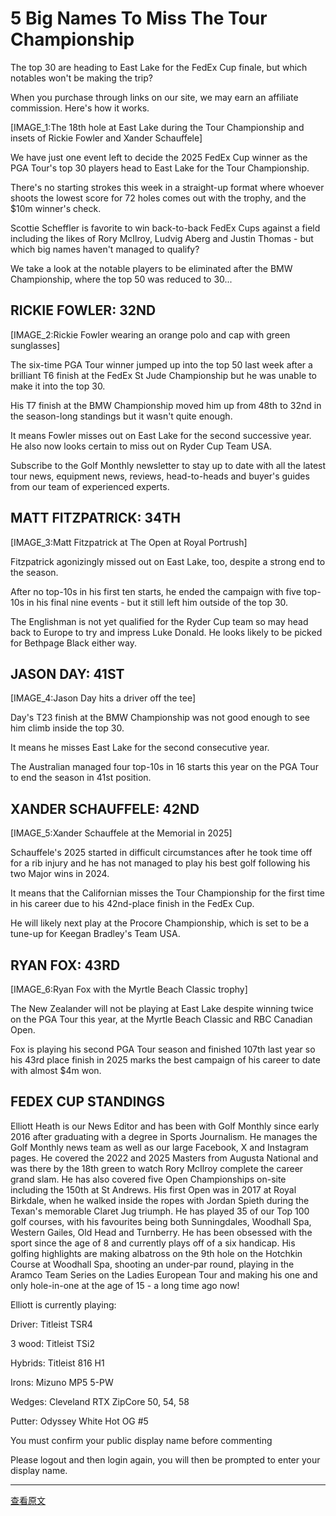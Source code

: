 <!-- AI检测: 21.599999999999998% | 检测时间: 2025-08-18 11:53:50 | 优化版v2.0 -->
# 5 Big Names To Miss The Tour Championship

The top 30 are heading to East Lake for the FedEx Cup finale, but which notables won't be making the trip?

When you purchase through links on our site, we may earn an affiliate commission. Here's how it works.

[IMAGE_1:The 18th hole at East Lake during the Tour Championship and insets of Rickie Fowler and Xander Schauffele]

We have just one event left to decide the 2025 FedEx Cup winner as the PGA Tour's top 30 players head to East Lake for the Tour Championship.

There's no starting strokes this week in a straight-up format where whoever shoots the lowest score for 72 holes comes out with the trophy, and the $10m winner's check.

Scottie Scheffler is favorite to win back-to-back FedEx Cups against a field including the likes of Rory McIlroy, Ludvig Aberg and Justin Thomas - but which big names haven't managed to qualify?

We take a look at the notable players to be eliminated after the BMW Championship, where the top 50 was reduced to 30...


## RICKIE FOWLER: 32ND

[IMAGE_2:Rickie Fowler wearing an orange polo and cap with green sunglasses]

The six-time PGA Tour winner jumped up into the top 50 last week after a brilliant T6 finish at the FedEx St Jude Championship but he was unable to make it into the top 30.

His T7 finish at the BMW Championship moved him up from 48th to 32nd in the season-long standings but it wasn't quite enough.

It means Fowler misses out on East Lake for the second successive year. He also now looks certain to miss out on Ryder Cup Team USA.

Subscribe to the Golf Monthly newsletter to stay up to date with all the latest tour news, equipment news, reviews, head-to-heads and buyer's guides from our team of experienced experts.


## MATT FITZPATRICK: 34TH

[IMAGE_3:Matt Fitzpatrick at The Open at Royal Portrush]

Fitzpatrick agonizingly missed out on East Lake, too, despite a strong end to the season.

After no top-10s in his first ten starts, he ended the campaign with five top-10s in his final nine events - but it still left him outside of the top 30.

The Englishman is not yet qualified for the Ryder Cup team so may head back to Europe to try and impress Luke Donald. He looks likely to be picked for Bethpage Black either way.


## JASON DAY: 41ST

[IMAGE_4:Jason Day hits a driver off the tee]

Day's T23 finish at the BMW Championship was not good enough to see him climb inside the top 30.

It means he misses East Lake for the second consecutive year.

The Australian managed four top-10s in 16 starts this year on the PGA Tour to end the season in 41st position.


## XANDER SCHAUFFELE: 42ND

[IMAGE_5:Xander Schauffele at the Memorial in 2025]

Schauffele's 2025 started in difficult circumstances after he took time off for a rib injury and he has not managed to play his best golf following his two Major wins in 2024.

It means that the Californian misses the Tour Championship for the first time in his career due to his 42nd-place finish in the FedEx Cup.

He will likely next play at the Procore Championship, which is set to be a tune-up for Keegan Bradley's Team USA.


## RYAN FOX: 43RD

[IMAGE_6:Ryan Fox with the Myrtle Beach Classic trophy]

The New Zealander will not be playing at East Lake despite winning twice on the PGA Tour this year, at the Myrtle Beach Classic and RBC Canadian Open.

Fox is playing his second PGA Tour season and finished 107th last year so his 43rd place finish in 2025 marks the best campaign of his career to date with almost $4m won.


## FEDEX CUP STANDINGS

Elliott Heath is our News Editor and has been with Golf Monthly since early 2016 after graduating with a degree in Sports Journalism. He manages the Golf Monthly news team as well as our large Facebook, X and Instagram pages. He covered the 2022 and 2025 Masters from Augusta National and was there by the 18th green to watch Rory McIlroy complete the career grand slam. He has also covered five Open Championships on-site including the 150th at St Andrews. His first Open was in 2017 at Royal Birkdale, when he walked inside the ropes with Jordan Spieth during the Texan's memorable Claret Jug triumph. He has played 35 of our Top 100 golf courses, with his favourites being both Sunningdales, Woodhall Spa, Western Gailes, Old Head and Turnberry. He has been obsessed with the sport since the age of 8 and currently plays off of a six handicap. His golfing highlights are making albatross on the 9th hole on the Hotchkin Course at Woodhall Spa, shooting an under-par round, playing in the Aramco Team Series on the Ladies European Tour and making his one and only hole-in-one at the age of 15 - a long time ago now!

Elliott is currently playing:

Driver: Titleist TSR4

3 wood: Titleist TSi2

Hybrids: Titleist 816 H1

Irons: Mizuno MP5 5-PW

Wedges: Cleveland RTX ZipCore 50, 54, 58

Putter: Odyssey White Hot OG #5

You must confirm your public display name before commenting

Please logout and then login again, you will then be prompted to enter your display name.

---

[查看原文](https://www.golfmonthly.com/news/5-big-names-to-miss-the-tour-championship)